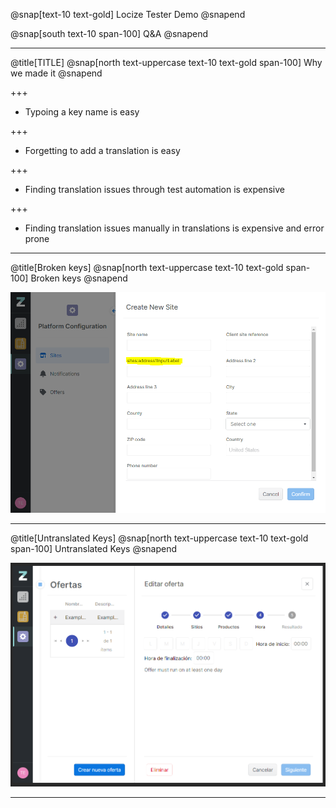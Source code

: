 @snap[text-10 text-gold]
Locize Tester Demo
@snapend

@snap[south text-10 span-100]
Q&A
@snapend

---
@title[TITLE]
@snap[north text-uppercase text-10 text-gold span-100]
Why we made it
@snapend

+++

- Typoing a key name is easy

+++

- Forgetting to add a translation is easy

+++

- Finding translation issues through test automation is expensive

+++

- Finding translation issues manually in translations is expensive and error prone

---

@title[Broken keys]
@snap[north text-uppercase text-10 text-gold span-100]
Broken keys
@snapend

![Image of broken key](assets/broken_key.png)

---

@title[Untranslated Keys]
@snap[north text-uppercase text-10 text-gold span-100]
Untranslated Keys
@snapend

![Image of untranslation](assets/untranslated_key.png)

---